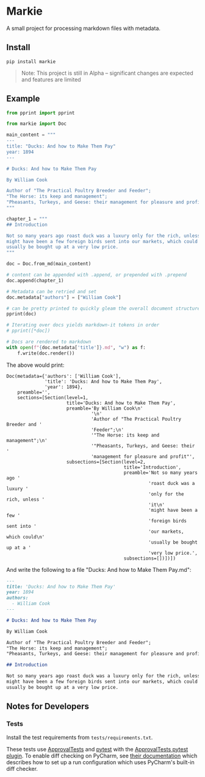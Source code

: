 # Markie

A small project for processing markdown files with metadata.

## Install

```
pip install markie
```

> Note: This project is still in Alpha – significant changes are expected and
> features are limited

## Example

```python
from pprint import pprint

from markie import Doc

main_content = """
---
title: "Ducks: And how to Make Them Pay"
year: 1894
---

# Ducks: And how to Make Them Pay

By William Cook

Author of "The Practical Poultry Breeder and Feeder";
"The Horse: its keep and management";
"Pheasants, Turkeys, and Geese: their management for pleasure and profit"
"""

chapter_1 = """
## Introduction

Not so many years ago roast duck was a luxury only for the rich, unless it 
might have been a few foreign birds sent into our markets, which could 
usually be bought up at a very low price. 
"""

doc = Doc.from_md(main_content)

# content can be appended with .append, or prepended with .prepend
doc.append(chapter_1)

# Metadata can be retried and set
doc.metadata["authors"] = ["William Cook"]

# can be pretty printed to quickly gleam the overall document structure
pprint(doc)

# Iterating over docs yields markdown-it tokens in order
# pprint([*doc])

# Docs are rendered to markdown
with open(f"{doc.metadata['title']}.md", "w") as f:
    f.write(doc.render())
```

The above would print:

```text
Doc(metadata={'authors': ['William Cook'],
              'title': 'Ducks: And how to Make Them Pay',
              'year': 1894},
    preamble='',
    sections=[Section(level=1,
                      title='Ducks: And how to Make Them Pay',
                      preamble='By William Cook\n'
                               '\n'
                               'Author of "The Practical Poultry Breeder and '
                               'Feeder";\n'
                               '"The Horse: its keep and management";\n'
                               '"Pheasants, Turkeys, and Geese: their '
                               'management for pleasure and profit"',
                      subsections=[Section(level=2,
                                           title='Introduction',
                                           preamble='Not so many years ago '
                                                    'roast duck was a luxury '
                                                    'only for the rich, unless '
                                                    'it\n'
                                                    'might have been a few '
                                                    'foreign birds sent into '
                                                    'our markets, which could\n'
                                                    'usually be bought up at a '
                                                    'very low price.',
                                           subsections=[])])])
```

And write the following to a file "Ducks: And how to Make Them Pay.md":

```markdown
---
title: 'Ducks: And how to Make Them Pay'
year: 1894
authors:
  - William Cook
---

# Ducks: And how to Make Them Pay

By William Cook

Author of "The Practical Poultry Breeder and Feeder";
"The Horse: its keep and management";
"Pheasants, Turkeys, and Geese: their management for pleasure and profit"

## Introduction

Not so many years ago roast duck was a luxury only for the rich, unless it
might have been a few foreign birds sent into our markets, which could
usually be bought up at a very low price.
```

## Notes for Developers

### Tests

Install the test requirements from `tests/requirements.txt`.

These tests
use [ApprovalTests](https://github.com/approvals/ApprovalTests.Python) and
[pytest](https://docs.pytest.org/en/7.4.x/) with the
[ApprovalTests pytest plugin](https://github.com/approvals/ApprovalTests.Python.PytestPlugin).
To enable diff checking on PyCharm, see
[their documentation](https://github.com/approvals/ApprovalTests.Python.PytestPlugin#tip-for-jetbrains-toolbox-and-pycharm-users)
which describes how to set up a run configuration which uses PyCharm's built-in
diff checker.

